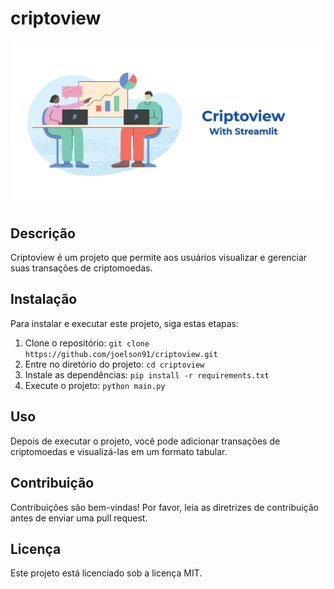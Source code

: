 # criptoview

![Streamlit Logo](image.jpeg)

## Descrição

Criptoview é um projeto que permite aos usuários visualizar e gerenciar suas transações de criptomoedas.

## Instalação

Para instalar e executar este projeto, siga estas etapas:

1. Clone o repositório: `git clone https://github.com/joelson91/criptoview.git`
2. Entre no diretório do projeto: `cd criptoview`
3. Instale as dependências: `pip install -r requirements.txt`
4. Execute o projeto: `python main.py`

## Uso

Depois de executar o projeto, você pode adicionar transações de criptomoedas e visualizá-las em um formato tabular.

## Contribuição

Contribuições são bem-vindas! Por favor, leia as diretrizes de contribuição antes de enviar uma pull request.

## Licença

Este projeto está licenciado sob a licença MIT.
